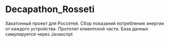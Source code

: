 # Decapathon_Rosseti
Хакатонный проект для Россетей. Сбор показаний потребления энергии от каждого устройства. Прототип клиентской части. База данных симулируется через Javascript
